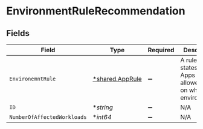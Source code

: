 # EnvironmentRuleRecommendation


## Fields

| Field                                                                 | Type                                                                  | Required                                                              | Description                                                           |
| --------------------------------------------------------------------- | --------------------------------------------------------------------- | --------------------------------------------------------------------- | --------------------------------------------------------------------- |
| `EnvironemntRule`                                                     | [*shared.AppRule](../../../pkg/models/shared/apprule.md)              | :heavy_minus_sign:                                                    | A rule that states what Apps are allowed to run on what environments. |
| `ID`                                                                  | **string*                                                             | :heavy_minus_sign:                                                    | N/A                                                                   |
| `NumberOfAffectedWorkloads`                                           | **int64*                                                              | :heavy_minus_sign:                                                    | N/A                                                                   |